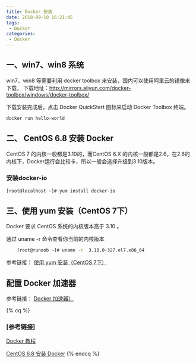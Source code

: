 ```yaml
---
title: Docker 安装
date: 2018-09-10 16:21:45
tags:
 - Docker
categories:
 - Docker
---
```


## 一、win7、win8 系统

win7、win8 等需要利用 docker toolbox 来安装，国内可以使用阿里云的镜像来下载，
下载地址：http://mirrors.aliyun.com/docker-toolbox/windows/docker-toolbox/


下载安装完成后，点击 Docker QuickStart 图标来启动 Docker Toolbox 终端。


``` bash
docker run hello-world

```

## 二、 CentOS 6.8 安装 Docker

CentOS 7 的内核一般都是3.10的，而CentOS 6.X 的内核一般都是2.6，在2.6的内核下，Docker运行会比较卡，所以一般会选择升级到3.10版本。

### 安装docker-io
``` bash
[root@localhost ~]# yum install docker-io
```


## 三、使用 yum 安装（CentOS 7下）

  Docker 要求 CentOS 系统的内核版本高于 3.10  。

通过 uname -r 命令查看你当前的内核版本	

``` bash
	[root@runoob ~]# uname -r  3.10.0-327.el7.x86_64
```

参考链接： [使用 yum 安装（CentOS 7下）](http://www.runoob.com/docker/centos-docker-install.html)
	

## 配置 Docker 加速器

参考链接： [Docker 加速器）](https://www.daocloud.io/mirror#accelerator-doc)

{% cq %} 
 ### [参考链接]
 [Docker 教程](http://www.runoob.com/docker/docker-tutorial.html)
	
 [CentOS 6.8 安装 Docker](https://blog.csdn.net/jeffleo/article/details/70904368)	
{% endcq %}